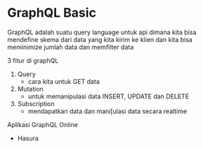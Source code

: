 # GraphQL Basic

GraphQL adalah suatu query language untuk api dimana kita bisa mendefine skema dari data yang kita kirim ke klien dan kita bisa meminimize jumlah data dan memfilter data

3 fitur di graphQL
1. Query 
    * cara kita untuk GET data
2. Mutation
    * untuk memanipulasi data INSERT, UPDATE dan DELETE
3. Subscription
    * mendapatkan data dan mani[ulasi data secara realtime

Aplikasi GraphQL Online
* Hasura
